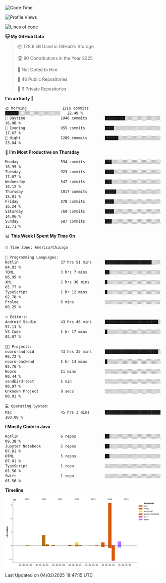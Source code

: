 <!--START_SECTION:waka-->
![Code Time](http://img.shields.io/badge/Code%20Time-938%20hrs%2020%20mins-blue)

![Profile Views](http://img.shields.io/badge/Profile%20Views-9-blue)

![Lines of code](https://img.shields.io/badge/From%20Hello%20World%20I%27ve%20Written-5.1%20million%20lines%20of%20code-blue)

**🐱 My GitHub Data** 

> 📦 128.6 kB Used in GitHub's Storage 
 > 
> 🏆 80 Contributions in the Year 2025
 > 
> 🚫 Not Opted to Hire
 > 
> 📜 46 Public Repositories 
 > 
> 🔑 6 Private Repositories 
 > 
**I'm an Early 🐤** 

```text
🌞 Morning                1216 commits        ██████░░░░░░░░░░░░░░░░░░░   22.49 % 
🌆 Daytime                1946 commits        █████████░░░░░░░░░░░░░░░░   36.00 % 
🌃 Evening                955 commits         ████░░░░░░░░░░░░░░░░░░░░░   17.67 % 
🌙 Night                  1289 commits        ██████░░░░░░░░░░░░░░░░░░░   23.84 % 
```
📅 **I'm Most Productive on Thursday** 

```text
Monday                   594 commits         ███░░░░░░░░░░░░░░░░░░░░░░   10.99 % 
Tuesday                  923 commits         ████░░░░░░░░░░░░░░░░░░░░░   17.07 % 
Wednesday                547 commits         ███░░░░░░░░░░░░░░░░░░░░░░   10.12 % 
Thursday                 1017 commits        █████░░░░░░░░░░░░░░░░░░░░   18.81 % 
Friday                   878 commits         ████░░░░░░░░░░░░░░░░░░░░░   16.24 % 
Saturday                 760 commits         ████░░░░░░░░░░░░░░░░░░░░░   14.06 % 
Sunday                   687 commits         ███░░░░░░░░░░░░░░░░░░░░░░   12.71 % 
```


📊 **This Week I Spent My Time On** 

```text
🕑︎ Time Zone: America/Chicago

💬 Programming Languages: 
Kotlin                   37 hrs 51 mins      █████████████████████░░░░   84.02 % 
TOML                     3 hrs 7 mins        ██░░░░░░░░░░░░░░░░░░░░░░░   06.95 % 
XML                      2 hrs 36 mins       █░░░░░░░░░░░░░░░░░░░░░░░░   05.77 % 
TypeScript               1 hr 12 mins        █░░░░░░░░░░░░░░░░░░░░░░░░   02.70 % 
Prolog                   6 mins              ░░░░░░░░░░░░░░░░░░░░░░░░░   00.25 % 

🔥 Editors: 
Android Studio           43 hrs 46 mins      ████████████████████████░   97.13 % 
VS Code                  1 hr 17 mins        █░░░░░░░░░░░░░░░░░░░░░░░░   02.87 % 

🐱‍💻 Projects: 
nooro-android            43 hrs 35 mins      ████████████████████████░   96.72 % 
nooro-backend            1 hr 14 mins        █░░░░░░░░░░░░░░░░░░░░░░░░   02.76 % 
Nooro                    11 mins             ░░░░░░░░░░░░░░░░░░░░░░░░░   00.44 % 
sendbird-test            1 min               ░░░░░░░░░░░░░░░░░░░░░░░░░   00.07 % 
Unknown Project          0 secs              ░░░░░░░░░░░░░░░░░░░░░░░░░   00.01 % 

💻 Operating System: 
Mac                      45 hrs 3 mins       █████████████████████████   100.00 % 
```

**I Mostly Code in Java** 

```text
Kotlin                   6 repos             ██░░░░░░░░░░░░░░░░░░░░░░░   09.38 % 
Jupyter Notebook         5 repos             ██░░░░░░░░░░░░░░░░░░░░░░░   07.81 % 
HTML                     5 repos             ██░░░░░░░░░░░░░░░░░░░░░░░   07.81 % 
TypeScript               1 repo              ░░░░░░░░░░░░░░░░░░░░░░░░░   01.56 % 
Swift                    1 repo              ░░░░░░░░░░░░░░░░░░░░░░░░░   01.56 % 
```



**Timeline**

![Lines of Code chart](https://raw.githubusercontent.com/phanijsp/phanijsp/main/assets/bar_graph.png)


 Last Updated on 04/02/2025 18:47:15 UTC
<!--END_SECTION:waka-->
